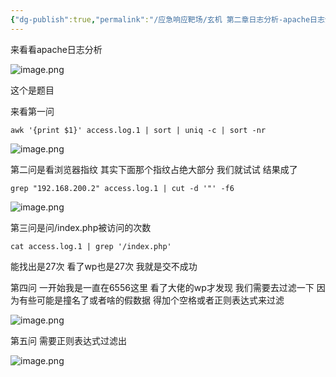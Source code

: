 ```yaml
---
{"dg-publish":true,"permalink":"/应急响应靶场/玄机 第二章日志分析-apache日志分析/"}
---
```



来看看apache日志分析

![image.png](https://s2.loli.net/2025/04/11/enU42oFMYhsC8Z1.png)

这个是题目

来看第一问 

```
awk '{print $1}' access.log.1 | sort | uniq -c | sort -nr
```

![image.png](https://s2.loli.net/2025/04/11/56U3b2BMjlQhkEq.png)


第二问是看浏览器指纹 其实下面那个指纹占绝大部分 我们就试试 结果成了

```
grep "192.168.200.2" access.log.1 | cut -d '"' -f6
```

![image.png](https://s2.loli.net/2025/04/11/toEXdHcCz5IwevN.png)

第三问是问/index.php被访问的次数

```
cat access.log.1 | grep '/index.php'
```

能找出是27次 看了wp也是27次 我就是交不成功

第四问 一开始我是一直在6556这里 看了大佬的wp才发现 我们需要去过滤一下 因为有些可能是撞名了或者啥的假数据 得加个空格或者正则表达式来过滤


![image.png](https://s2.loli.net/2025/04/11/SGjHzI48LOgmEMl.png)

第五问 需要正则表达式过滤出

![image.png](https://s2.loli.net/2025/04/11/VHDLaKUJ2osi7Bf.png)